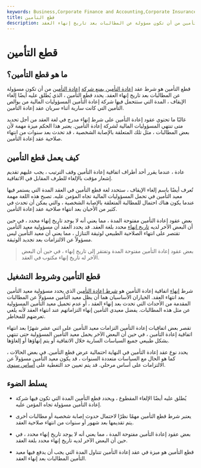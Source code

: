 ```yaml
---
keywords: Business,Corporate Finance and Accounting,Corporate Insurance
title: قطع التأمين
description: قطع التأمين هو شرط عقد إعادة التأمين يمنع شركة إعادة التأمين من أن تكون مسؤولة عن المطالبات بعد تاريخ إنهاء العقد.
---
```


# قطع التأمين
## ما هو قطع التأمين؟

قطع التأمين هو شرط عقد [إعادة التأمين يمنع شركة](/reinsurance) [إعادة التأمين](/reinsurer) من أن تكون مسؤولة عن المطالبات بعد تاريخ إنهاء العقد. يحدد قطع التأمين ، الذي يُطلق عليه أيضًا إلغاء الإيقاف ، المدة التي ستتحمل فيها شركة إعادة التأمين المسؤوليات المالية من بوالص التأمين التي كانت سارية أثناء سريان عقد إعادة التأمين.

غالبًا ما تحتوي عقود إعادة التأمين على شرط إنهاء مدرج في لغة العقد من أجل تحديد متى تنتهي المسؤوليات المالية لشركة إعادة التأمين. يعتبر هذا الحكم ميزة مهمة لأن بعض المطالبات ، مثل تلك المتعلقة بالإصابة الشخصية ، قد تحدث بعد سنوات من انتهاء صلاحية عقد إعادة التأمين.

## كيف يعمل قطع التأمين

عادة ، عندما يقرر أحد أطراف اتفاقية إعادة التأمين وقف الترتيب ، يجب عليهم تقديم إشعار مؤقت بالإلغاء للطرف المقابل في الاتفاقية.

تُعرف أيضًا باسم إلغاء الإيقاف ، ستحدد لغة قطع التأمين في العقد المدة التي يستمر فيها معيد التأمين في تحمل المسؤوليات المالية تجاه المؤمن عليه. تصبح هذه اللغة مهمة عندما يكون هناك احتمال للمطالبة المتعلقة بالإصابة الشخصية ، والتي يمكن أن تحدث في كثير من الأحيان بعد انتهاء صلاحية عقد إعادة التأمين.

بعض عقود إعادة التأمين مفتوحة المدة ، مما يعني أنه لا يوجد تاريخ إنهاء محدد ، في حين أن البعض الآخر لديه [تاريخ إنهاء](/termination_date) محدد بلغة العقد. قد يحدد العقد أن مسؤولية معيد التأمين تقتصر على انتهاء الصلاحية الطبيعي لوثيقة التنازل ، مما يعني أن معيد التأمين ليس مسؤولاً عن الالتزامات بعد تجديد الوثيقة.

> بعض عقود إعادة التأمين مفتوحة المدة وتفتقر إلى تاريخ إنهاء ، في حين أن البعض الآخر له تاريخ إنهاء مكتوب في العقد.

>

## قطع التأمين وشروط التشغيل

شرط [إنهاء](/termination-clause) اتفاقية إعادة التأمين هو [شرط إعادة التأمين](/runoff-insurance) الذي يحدد مسؤولية معيد التأمين بعد انتهاء العقد. الخياران الأساسيان هما أن يظل معيد التأمين مسؤولاً عن المطالبات المقدمة من الأحداث التي تحدث بعد إنهاء العقد ، أو عدم تحميل معيد التأمين المسؤولية عن مثل هذه المطالبات. يفضل معيدي التأمين إنهاء التزاماتهم عند انتهاء العقد لأنه يلغي تعرضهم للمخاطر.

تقصر بعض اتفاقيات إعادة التأمين التزامات معيد التأمين على اثني عشر شهرًا بعد انتهاء اتفاقية إعادة التأمين ، في حين أن البعض الآخر يحمل معيد التأمين المسؤولية حتى تنتهي بشكل طبيعي جميع السياسات السارية خلال الاتفاقية أو يتم إنهاؤها أو إلغاؤها.

يحدد نوع عقد إعادة التأمين في النهاية احتمالية عرض قطع التأمين. في بعض الحالات ، كما هو الحال مع السياسات متعددة السنوات ، قد يكون معيد التأمين مسؤولاً عن الالتزامات على أساس مرحلي. قد يتم تعيين حد التغطية على [أساس سنوي](/annual-basis).

## يسلط الضوء

- يُطلق عليه أيضًا الإلغاء المقطوع ، ويحدد قطع التأمين المدة التي تكون فيها شركة إعادة التأمين مسؤولة تجاه المؤمن عليه.

- يعتبر شرط قطع التأمين مهمًا نظرًا لاحتمال حدوث إصابة شخصية أو مطالبات أخرى يتم تقديمها بعد شهور أو سنوات من انتهاء صلاحية العقد.

- بعض عقود إعادة التأمين مفتوحة المدة ، مما يعني أنه لا يوجد تاريخ إنهاء محدد ، في حين أن البعض الآخر لديه تاريخ إنهاء محدد بلغة العقد.

- قطع التأمين هو ميزة في عقد إعادة التأمين تتناول المدة التي يجب أن يدفع فيها معيد التأمين المطالبات بعد إنهاء العقد.

